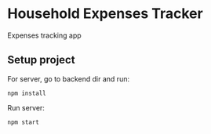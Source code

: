 # Household Expenses Tracker

Expenses tracking app

## Setup project

For server, go to backend dir and run:

```shell
npm install
```

Run server:

```shell
npm start
```
